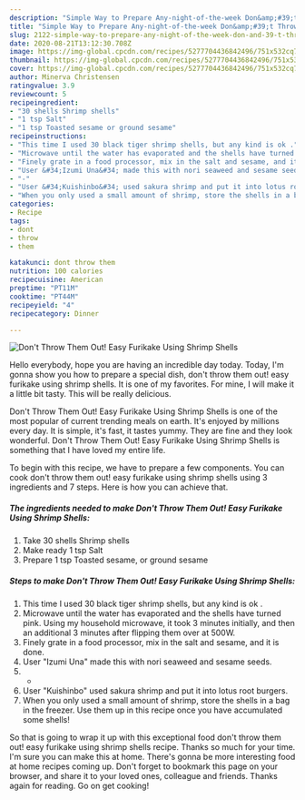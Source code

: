 ```yaml
---
description: "Simple Way to Prepare Any-night-of-the-week Don&amp;#39;t Throw Them Out! Easy Furikake Using Shrimp Shells"
title: "Simple Way to Prepare Any-night-of-the-week Don&amp;#39;t Throw Them Out! Easy Furikake Using Shrimp Shells"
slug: 2122-simple-way-to-prepare-any-night-of-the-week-don-and-39-t-throw-them-out-easy-furikake-using-shrimp-shells
date: 2020-08-21T13:12:30.708Z
image: https://img-global.cpcdn.com/recipes/5277704436842496/751x532cq70/dont-throw-them-out-easy-furikake-using-shrimp-shells-recipe-main-photo.jpg
thumbnail: https://img-global.cpcdn.com/recipes/5277704436842496/751x532cq70/dont-throw-them-out-easy-furikake-using-shrimp-shells-recipe-main-photo.jpg
cover: https://img-global.cpcdn.com/recipes/5277704436842496/751x532cq70/dont-throw-them-out-easy-furikake-using-shrimp-shells-recipe-main-photo.jpg
author: Minerva Christensen
ratingvalue: 3.9
reviewcount: 5
recipeingredient:
- "30 shells Shrimp shells"
- "1 tsp Salt"
- "1 tsp Toasted sesame or ground sesame"
recipeinstructions:
- "This time I used 30 black tiger shrimp shells, but any kind is ok ."
- "Microwave until the water has evaporated and the shells have turned pink. Using my household microwave, it took 3 minutes initially, and then an additional 3 minutes after flipping them over at 500W."
- "Finely grate in a food processor, mix in the salt and sesame, and it is done."
- "User &#34;Izumi Una&#34; made this with nori seaweed and sesame seeds."
- "-"
- "User &#34;Kuishinbo&#34; used sakura shrimp and put it into lotus root burgers."
- "When you only used a small amount of shrimp, store the shells in a bag in the freezer. Use them up in this recipe once you have accumulated some shells!"
categories:
- Recipe
tags:
- dont
- throw
- them

katakunci: dont throw them 
nutrition: 100 calories
recipecuisine: American
preptime: "PT11M"
cooktime: "PT44M"
recipeyield: "4"
recipecategory: Dinner

---
```



![Don&#39;t Throw Them Out! Easy Furikake Using Shrimp Shells](https://img-global.cpcdn.com/recipes/5277704436842496/751x532cq70/dont-throw-them-out-easy-furikake-using-shrimp-shells-recipe-main-photo.jpg)

Hello everybody, hope you are having an incredible day today. Today, I'm gonna show you how to prepare a special dish, don&#39;t throw them out! easy furikake using shrimp shells. It is one of my favorites. For mine, I will make it a little bit tasty. This will be really delicious.



Don&#39;t Throw Them Out! Easy Furikake Using Shrimp Shells is one of the most popular of current trending meals on earth. It's enjoyed by millions every day. It is simple, it's fast, it tastes yummy. They are fine and they look wonderful. Don&#39;t Throw Them Out! Easy Furikake Using Shrimp Shells is something that I have loved my entire life.


To begin with this recipe, we have to prepare a few components. You can cook don&#39;t throw them out! easy furikake using shrimp shells using 3 ingredients and 7 steps. Here is how you can achieve that.

<!--inarticleads1-->

##### The ingredients needed to make Don&#39;t Throw Them Out! Easy Furikake Using Shrimp Shells:

1. Take 30 shells Shrimp shells
1. Make ready 1 tsp Salt
1. Prepare 1 tsp Toasted sesame, or ground sesame




<!--inarticleads2-->

##### Steps to make Don&#39;t Throw Them Out! Easy Furikake Using Shrimp Shells:

1. This time I used 30 black tiger shrimp shells, but any kind is ok .
1. Microwave until the water has evaporated and the shells have turned pink. Using my household microwave, it took 3 minutes initially, and then an additional 3 minutes after flipping them over at 500W.
1. Finely grate in a food processor, mix in the salt and sesame, and it is done.
1. User &#34;Izumi Una&#34; made this with nori seaweed and sesame seeds.
1. -
1. User &#34;Kuishinbo&#34; used sakura shrimp and put it into lotus root burgers.
1. When you only used a small amount of shrimp, store the shells in a bag in the freezer. Use them up in this recipe once you have accumulated some shells!




So that is going to wrap it up with this exceptional food don&#39;t throw them out! easy furikake using shrimp shells recipe. Thanks so much for your time. I'm sure you can make this at home. There's gonna be more interesting food at home recipes coming up. Don't forget to bookmark this page on your browser, and share it to your loved ones, colleague and friends. Thanks again for reading. Go on get cooking!
